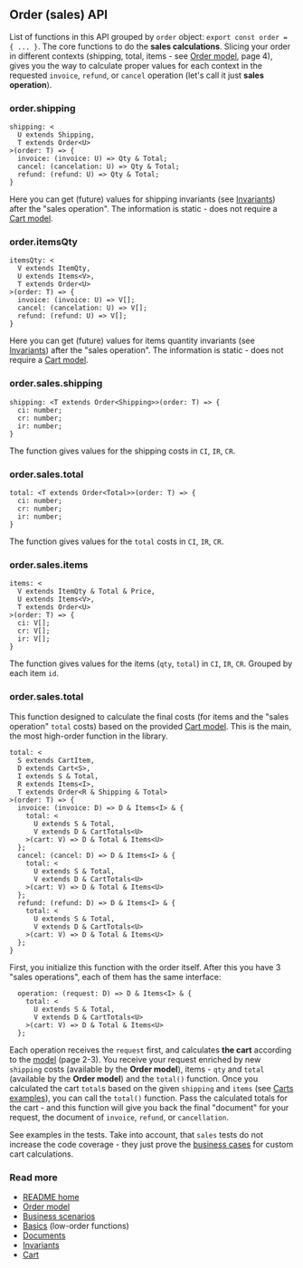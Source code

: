 ## Order (sales) API
List of functions in this API grouped by `order` object:
`export const order = { ... }`.
The core functions to do the **sales calculations**.
Slicing your order in different contexts (shipping, total, items - see [Order model](./sales.pdf), page 4),
gives you the way to calculate proper values for each context in the requested
`invoice`, `refund`, or `cancel` operation (let's call it just **sales operation**).

### order.shipping
```
shipping: <
  U extends Shipping,
  T extends Order<U>
>(order: T) => {
  invoice: (invoice: U) => Qty & Total;
  cancel: (cancelation: U) => Qty & Total;
  refund: (refund: U) => Qty & Total;
}
```
Here you can get (future) values for shipping invariants
(see [Invariants](./invariants.md)) after the "sales operation".
The information is static - does not require a [Cart model](./cart.md).

### order.itemsQty
```
itemsQty: <
  V extends ItemQty,
  U extends Items<V>,
  T extends Order<U>
>(order: T) => {
  invoice: (invoice: U) => V[];
  cancel: (cancelation: U) => V[];
  refund: (refund: U) => V[];
}
```
Here you can get (future) values for items quantity invariants
(see [Invariants](./invariants.md)) after the "sales operation".
The information is static - does not require a [Cart model](./cart.md).

### order.sales.shipping
```
shipping: <T extends Order<Shipping>>(order: T) => {
  ci: number;
  cr: number;
  ir: number;
}
```
The function gives values for the shipping costs in `CI`, `IR`, `CR`.

### order.sales.total
```
total: <T extends Order<Total>>(order: T) => {
  ci: number;
  cr: number;
  ir: number;
}
```
The function gives values for the `total` costs in `CI`, `IR`, `CR`.

### order.sales.items
```
items: <
  V extends ItemQty & Total & Price,
  U extends Items<V>,
  T extends Order<U>
>(order: T) => {
  ci: V[];
  cr: V[];
  ir: V[];
}
```
The function gives values for the items (`qty`, `total`) in `CI`, `IR`, `CR`.
Grouped by each item `id`.

### order.sales.total
This function designed to calculate the final costs (for items and the "sales operation" `total` costs)
based on the provided [Cart model](./cart.md).
This is the main, the most high-order function in the library.
```
total: <
  S extends CartItem,
  D extends Cart<S>,
  I extends S & Total,
  R extends Items<I>,
  T extends Order<R & Shipping & Total>
>(order: T) => {
  invoice: (invoice: D) => D & Items<I> & {
    total: <
      U extends S & Total,
      V extends D & CartTotals<U>
    >(cart: V) => D & Total & Items<U>
  };
  cancel: (cancel: D) => D & Items<I> & {
    total: <
      U extends S & Total,
      V extends D & CartTotals<U>
    >(cart: V) => D & Total & Items<U>
  };
  refund: (refund: D) => D & Items<I> & {
    total: <
      U extends S & Total,
      V extends D & CartTotals<U>
    >(cart: V) => D & Total & Items<U>
  };
}
```
First, you initialize this function with the order itself.
After this you have 3 "sales operations", each of them has the same interface:
```
  operation: (request: D) => D & Items<I> & {
    total: <
      U extends S & Total,
      V extends D & CartTotals<U>
    >(cart: V) => D & Total & Items<U>
  };
```
Each operation receives the `request` first, and calculates **the cart** according to the [model](./sales.pdf) (page 2-3).
You receive your request enriched by new `shipping` costs (available by the **Order model**),
items - `qty` and `total` (available by the **Order model**) and the `total()` function.
Once you calculated the cart `total`s based on the given `shipping` and `items` (see [Carts examples](./cart.md)),
you can call the `total()` function. Pass the calculated totals for the cart -
and this function will give you back the final "document" for your request,
the document of `invoice`, `refund`, or `cancellation`.   

See examples in the tests.
Take into account, that `sales` tests do not increase the code coverage -
they just prove the [business cases](./doc/sales/business-scenarios.pdf) for custom cart calculations.

### Read more
- [README home](../readme.md)
- [Order model](./sales.pdf)
- [Business scenarios](./doc/sales/business-scenarios.pdf)
- [Basics](./basics.md) (low-order functions)
- [Documents](./documents.md)
- [Invariants](./invariants.md)
- [Cart](./cart.md)
